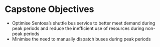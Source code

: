 # Capstone Objectives
- Optimise Sentosa’s shuttle bus service to better meet demand during peak periods and reduce the inefficient use of resources during non-peak periods
- Minimise the need to manually dispatch buses during peak periods
